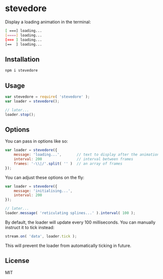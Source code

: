 # stevedore

Display a loading animation in the terminal:

```bash
[ ===] loading...
[====] loading...
[=== ] loading...
[==  ] loading...
```


## Installation

```bash
npm i stevedore
```


## Usage

```js
var stevedore = require( 'stevedore' );
var loader = stevedore();

// later...
loader.stop();
```

## Options

You can pass in options like so:

```js
var loader = stevedore({
	message: 'loading...',       // text to display after the animation frame
	interval: 200                // interval between frames
	frames: '-\\|/'.split( '' )  // an array of frames
});
```

You can adjust these options on the fly:

```js
var loader = stevedore({
	message: 'initialising...',
	interval: 200
});

// later...
loader.message( 'reticulating splines...' ).interval( 100 );
```

By default, the loader will update every 100 milliseconds. You can manually instruct it to tick instead:

```js
stream.on( 'data', loader.tick );
```

This will prevent the loader from automatically ticking in future.



## License

MIT
